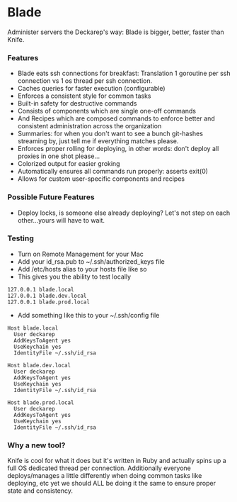 Blade
======

Administer servers the Deckarep's  way: Blade is bigger, better, faster than Knife.

### Features
* Blade eats ssh connections for breakfast: Translation 1 goroutine per ssh connection vs 1 os thread per ssh connection.
* Caches queries for faster execution (configurable)
* Enforces a consistent style for common tasks
* Built-in safety for destructive commands
* Consists of components which are single one-off commands
* And Recipes which are composed commands to enforce better and consistent administration across the organization
* Summaries: for when you don't want to see a bunch git-hashes streaming by, just tell me if everything matches please.
* Enforces proper rolling for deploying, in other words: don't deploy all proxies in one shot please...
* Colorized output for easier groking
* Automatically ensures all commands run properly: asserts exit(0)
* Allows for custom user-specific components and recipes

### Possible Future Features
* Deploy locks, is someone else already deploying?  Let's not step on each other...yours will have to wait.

### Testing
* Turn on Remote Management for your Mac
* Add your id_rsa.pub to ~/.ssh/authorized_keys file
* Add /etc/hosts alias to your hosts file like so
* This gives you the ability to test locally

```
127.0.0.1 blade.local
127.0.0.1 blade.dev.local
127.0.0.1 blade.prod.local
```

* Add something like this to your ~/.ssh/config file
```
Host blade.local
  User deckarep
  AddKeysToAgent yes
  UseKeychain yes
  IdentityFile ~/.ssh/id_rsa

Host blade.dev.local
  User deckarep
  AddKeysToAgent yes
  UseKeychain yes
  IdentityFile ~/.ssh/id_rsa

Host blade.prod.local
  User deckarep
  AddKeysToAgent yes
  UseKeychain yes
  IdentityFile ~/.ssh/id_rsa
```


### Why a new tool?
Knife is cool for what it does but it's written in Ruby and actually spins up a full OS dedicated thread per connection.
Additionally everyone deploys/manages a little differently when doing common tasks like deploying, etc yet we should
ALL be doing it the same to ensure proper state and consistency.

